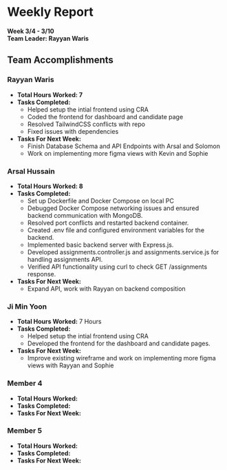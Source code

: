 # Weekly Report  
**Week 3/4 - 3/10**  
**Team Leader: Rayyan Waris**

## Team Accomplishments  
### Rayyan Waris
- **Total Hours Worked: 7**
- **Tasks Completed:**
    - Helped setup the intial frontend using CRA 
    - Coded the frontend for dashboard and candidate page
    - Resolved TailwindCSS conflicts with repo
    - Fixed issues with dependencies
- **Tasks For Next Week:**
    - Finish Database Schema and API Endpoints with Arsal and Solomon
    - Work on implementing more figma views with Kevin and Sophie

### Arsal Hussain
- **Total Hours Worked: 8**
- **Tasks Completed:**
    - Set up Dockerfile and Docker Compose on local PC
    - Debugged Docker Compose networking issues and ensured backend communication with MongoDB.
    - Resolved port conflicts and restarted backend container.
    - Created .env file and configured environment variables for the backend.
    - Implemented basic backend server with Express.js.
    - Developed assignments.controller.js and assignments.service.js for handling assignments API.
    - Verified API functionality using curl to check GET /assignments response.
- **Tasks For Next Week:**
    - Expand API, work with Rayyan on backend composition

### Ji Min Yoon
- **Total Hours Worked:** 7 Hours
- **Tasks Completed:**
  - Helped setup the intial frontend using CRA
  - Developed the frontend for the dashboard and candidate pages.
- **Tasks For Next Week:**
  - Improve existing wireframe and work on implementing more figma views with Rayyan and Sophie

### Member 4
- **Total Hours Worked:**
- **Tasks Completed:**
- **Tasks For Next Week:**

### Member 5
- **Total Hours Worked:**
- **Tasks Completed:**
- **Tasks For Next Week:**

